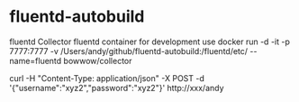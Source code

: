 # fluentd-autobuild

fluentd Collector
fluentd container for development use
docker run -d -it -p 7777:7777 -v /Users/andy/github/fluentd-autobuild:/fluentd/etc/ --name=fluentd bowwow/collector

curl -H "Content-Type: application/json" -X POST -d '{"username":"xyz2","password":"xyz2"}' http://xxx/andy

